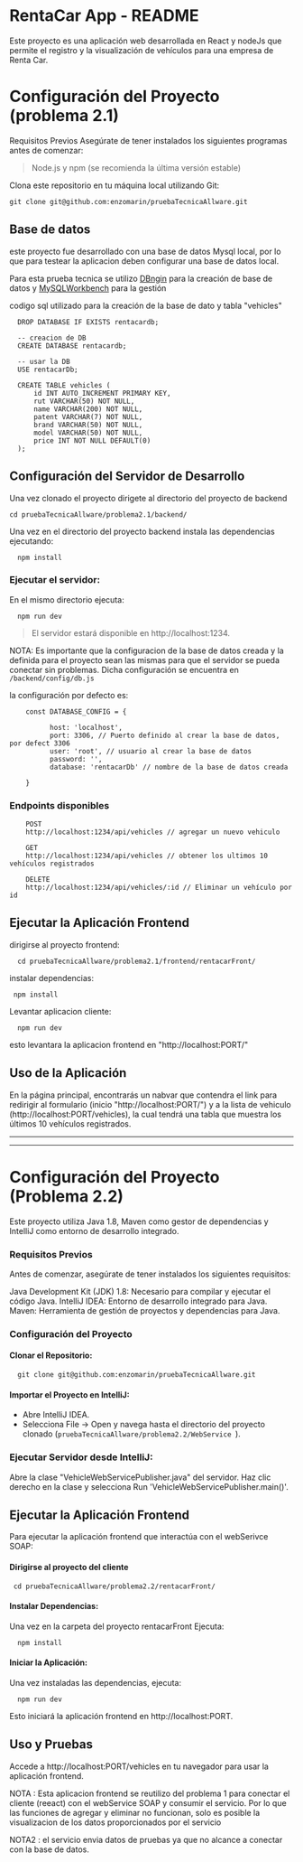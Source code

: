 # RentaCar App - README
Este proyecto es una aplicación web desarrollada en React y nodeJs que permite el registro y la visualización de vehículos para una empresa de Renta Car.

# Configuración del Proyecto (problema 2.1)
 Requisitos Previos
 Asegúrate de tener instalados los siguientes programas antes de comenzar:

> Node.js y npm (se recomienda la última versión estable)

Clona este repositorio en tu máquina local utilizando Git:
```
git clone git@github.com:enzomarin/pruebaTecnicaAllware.git
```


## Base de datos

  este proyecto fue desarrollado con una base de datos Mysql local, por lo que para testear la aplicacion deben configurar una base de datos local.
  
  Para esta prueba tecnica se utilizo [DBngin](https://dbngin.com/) para la creación de base de datos y [MySQLWorkbench](https://www.mysql.com/products/workbench/) para la gestión

  codigo sql utilizado para la creación de la base de dato y tabla "vehicles"
  ```
    DROP DATABASE IF EXISTS rentacardb;

    -- creacion de DB
    CREATE DATABASE rentacardb;

    -- usar la DB
    USE rentacarDb;

    CREATE TABLE vehicles (
        id INT AUTO_INCREMENT PRIMARY KEY,
        rut VARCHAR(50) NOT NULL,
        name VARCHAR(200) NOT NULL,
        patent VARCHAR(7) NOT NULL,
        brand VARCHAR(50) NOT NULL,
        model VARCHAR(50) NOT NULL,
        price INT NOT NULL DEFAULT(0)
    );
  ```

## Configuración del Servidor de Desarrollo

Una vez clonado el proyecto dirigete al directorio del proyecto de backend
```
cd pruebaTecnicaAllware/problema2.1/backend/
```
Una vez en el directorio del proyecto backend instala las dependencias ejecutando:
```
  npm install
```
### Ejecutar el servidor:

En el mismo directorio ejecuta:
```
  npm run dev
```
> El servidor  estará disponible en http://localhost:1234. 

NOTA: Es importante que la configuracion de la base de datos creada y la definida para el proyecto sean las mismas para que el servidor se pueda conectar sin problemas. Dicha configuración se encuentra en ```/backend/config/db.js```
        
la configuración por defecto es:
```
    const DATABASE_CONFIG = {

          host: 'localhost',
          port: 3306, // Puerto definido al crear la base de datos, por defect 3306
          user: 'root', // usuario al crear la base de datos
          password: '',
          database: 'rentacarDb' // nombre de la base de datos creada

    }
```

### Endpoints disponibles
```
    POST
    http://localhost:1234/api/vehicles // agregar un nuevo vehiculo
    
    GET
    http://localhost:1234/api/vehicles // obtener los ultimos 10 vehículos registrados
    
    DELETE
    http://localhost:1234/api/vehicles/:id // Eliminar un vehículo por id

```

## Ejecutar la Aplicación Frontend
dirigirse al proyecto frontend: 
```
  cd pruebaTecnicaAllware/problema2.1/frontend/rentacarFront/
```

instalar dependencias: 
```
 npm install
```

Levantar aplicacion cliente: 
```
  npm run dev
```
esto levantara la aplicacion frontend en "http://localhost:PORT/"
## Uso de la Aplicación
En la página principal, encontrarás un nabvar que contendra el link para redirigir al formulario (inicio "http://localhost:PORT/") y a la lista de vehiculo (http://localhost:PORT/vehicles), la cual tendrá una tabla que muestra los últimos 10 vehículos registrados.


***

***


# Configuración del Proyecto (Problema 2.2)

Este proyecto utiliza Java 1.8, Maven como gestor de dependencias y IntelliJ como entorno de desarrollo integrado.

### Requisitos Previos
Antes de comenzar, asegúrate de tener instalados los siguientes requisitos:

Java Development Kit (JDK) 1.8: Necesario para compilar y ejecutar el código Java.
IntelliJ IDEA: Entorno de desarrollo integrado para Java.
Maven: Herramienta de gestión de proyectos y dependencias para Java.

### Configuración del Proyecto
#### Clonar el Repositorio:

````
  git clone git@github.com:enzomarin/pruebaTecnicaAllware.git

````

#### Importar el Proyecto en IntelliJ:

- Abre IntelliJ IDEA.
- Selecciona File -> Open y navega hasta el directorio del proyecto clonado (```pruebaTecnicaAllware/problema2.2/WebService ```).


### Ejecutar Servidor desde IntelliJ:

Abre la clase "VehicleWebServicePublisher.java" del servidor.
Haz clic derecho en la clase y selecciona Run 'VehicleWebServicePublisher.main()'.


## Ejecutar la Aplicación Frontend
Para ejecutar la aplicación frontend que interactúa con el webSerivce SOAP:

#### Dirigirse al proyecto del cliente
```
 cd pruebaTecnicaAllware/problema2.2/rentacarFront/
```

#### Instalar Dependencias:

Una vez en la carpeta del proyecto rentacarFront Ejecuta:
```
  npm install
```
#### Iniciar la Aplicación:

Una vez instaladas las dependencias, ejecuta:
```
  npm run dev

```
Esto iniciará la aplicación frontend en http://localhost:PORT.

## Uso y Pruebas
Accede a http://localhost:PORT/vehicles en tu navegador para usar la aplicación frontend.

NOTA : Esta aplicacion frontend se reutilizo del problema 1 para conectar el cliente (reeact) con el webService SOAP y consumir el servicio. Por lo que las funciones de agregar y eliminar no funcionan, solo es posible la visualizacion de los datos proporcionados por el servicio

NOTA2 : el servicio envia datos de pruebas ya que no alcance a conectar con la base de datos.